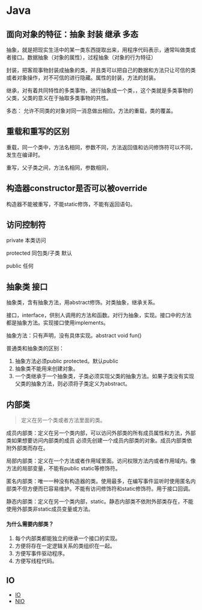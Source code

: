 # Java 

## 面向对象的特征：抽象 封装 继承 多态

抽象，就是把现实生活中的某一类东西提取出来，用程序代码表示，通常叫做类或者接口。数据抽象（对象的属性），过程抽象（对象的行为特征）

封装，把客观事物封装成抽象的类，并且类可以把自己的数据和方法只让可信的类或者对象操作，对不可信的进行隐藏。属性的封装，方法的封装。

继承，对有着共同特性的多类事物，进行抽象成一个类，，这个类就是多类事物的父类，父类的意义在于抽取多类事物的共性。

多态： 允许不同类的对象对同一消息做出相应。方法的重载，类的覆盖。

## 重载和重写的区别

重载，同一个类中，方法名相同，参数不同，方法返回值和访问修饰符可以不同，发生在编译时。

重写，父子类之间，方法名相同，参数相同，

## 构造器constructor是否可以被override

构造器不能被重写，不能static修饰，不能有返回语句。

## 访问控制符

private  本类访问

protected 同包类/子类 默认

public  任何

## 抽象类  接口

抽象类，含有抽象方法，用abstract修饰。对类抽象，继承关系。

接口，interface，供别人调用的方法和函数。对行为抽象，实现。接口中的方法都是抽象方法。实现接口使用implements。
   
抽象方法：只有声明，没有具体实现。abstract void fun()
   
普通类和抽象类的区别：
   1. 抽象方法必须public protected。默认public
   2. 抽象类不能用来创建对象。
   3. 一个类继承于一个抽象类，子类必须实现父类的抽象方法。如果子类没有实现父类的抽象方法，则必须将子类定义为abstract。

## 内部类
> 定义在另一个类或者方法里面的类。

成员内部类：定义在另一个类内部，可以访问外部类的所有成员属性和方法，外部类如果想要访问内部类的成员 必须先创建一个成员内部类的对象。成员内部类依附外部类而存在。

局部内部类：定义在一个方法或者作用域里面。访问权限方法内或者作用域内。像方法的局部变量，不能有public static等修饰符。

匿名内部类：唯一一种没有构造器的类。使用最多，在编写事件监听时使用匿名内部类不但方便而已容易维护。不能有访问修饰符和static修饰符。用于接口回调。

静态内部类：定义在另一个类内部，static。静态内部类不依附外部类存在，不能使用外部类非static成员变量或方法。


#### 为什么需要内部类？
1. 每个内部类都能独立的继承一个接口的实现。
2. 方便将存在一定逻辑关系的类组织在一起。
3. 方便写事件驱动程序。
4. 方便写线程代码。

## IO 
- [IO](IO/IO.md)   
- [NIO](IO/NIO.md) 

